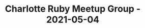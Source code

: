 ---
layout: post
title: Charlotte Ruby Meetup Group - 2021-05-04
datetime: '2021-05-04T19:00:00-04:00'
name: Charlotte Ruby Meetup Group
external_url: https://www.meetup.com/charlotte-rb/events/vtgdxrycchbgb/
online_event: false
year_month: 2021-05
---
